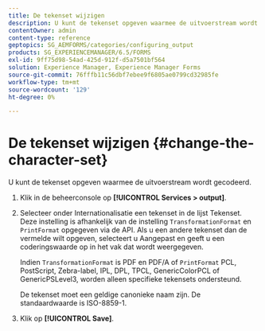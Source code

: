 ```yaml
---
title: De tekenset wijzigen
description: U kunt de tekenset opgeven waarmee de uitvoerstream wordt gecodeerd. Leer hoe u de tekenset kunt wijzigen.
contentOwner: admin
content-type: reference
geptopics: SG_AEMFORMS/categories/configuring_output
products: SG_EXPERIENCEMANAGER/6.5/FORMS
exl-id: 9ff75d98-54ad-425d-912f-d5a7501bf564
solution: Experience Manager, Experience Manager Forms
source-git-commit: 76fffb11c56dbf7ebee9f6805ae0799cd32985fe
workflow-type: tm+mt
source-wordcount: '129'
ht-degree: 0%

---
```


# De tekenset wijzigen {#change-the-character-set}

U kunt de tekenset opgeven waarmee de uitvoerstream wordt gecodeerd.

1. Klik in de beheerconsole op **[!UICONTROL Services > output]**.
1. Selecteer onder Internationalisatie een tekenset in de lijst Tekenset. Deze instelling is afhankelijk van de instelling `TransformationFormat` en `PrintFormat` opgegeven via de API. Als u een andere tekenset dan de vermelde wilt opgeven, selecteert u Aangepast en geeft u een coderingswaarde op in het vak dat wordt weergegeven.

   Indien `TransformationFormat` is PDF en PDF/A of `PrintFormat` PCL, PostScript, Zebra-label, IPL, DPL, TPCL, GenericColorPCL of GenericPSLevel3, worden alleen specifieke tekensets ondersteund.

   De tekenset moet een geldige canonieke naam zijn. De standaardwaarde is ISO-8859-1.

1. Klik op **[!UICONTROL Save]**.
